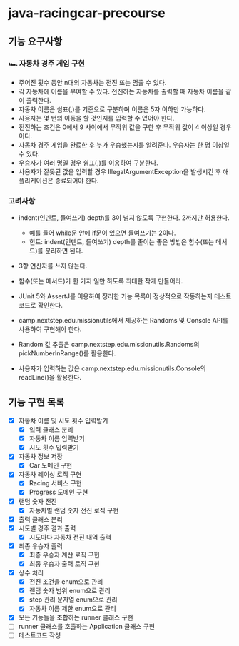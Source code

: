 # java-racingcar-precourse

## 기능 요구사항
### 🏎 자동차 경주 게임 구현

- 주어진 횟수 동안 n대의 자동차는 전진 또는 멈출 수 있다.
- 각 자동차에 이름을 부여할 수 있다. 전진하는 자동차를 출력할 때 자동차 이름을 같이 출력한다.
- 자동차 이름은 쉼표(,)를 기준으로 구분하며 이름은 5자 이하만 가능하다.
- 사용자는 몇 번의 이동을 할 것인지를 입력할 수 있어야 한다.
- 전진하는 조건은 0에서 9 사이에서 무작위 값을 구한 후 무작위 값이 4 이상일 경우이다.
- 자동차 경주 게임을 완료한 후 누가 우승했는지를 알려준다. 우승자는 한 명 이상일 수 있다.
- 우승자가 여러 명일 경우 쉼표(,)를 이용하여 구분한다.
- 사용자가 잘못된 값을 입력할 경우 IllegalArgumentException을 발생시킨 후 애플리케이션은 종료되어야 한다.

### 고려사항
- indent(인덴트, 들여쓰기) depth를 3이 넘지 않도록 구현한다. 2까지만 허용한다.
  - 예를 들어 while문 안에 if문이 있으면 들여쓰기는 2이다.
  - 힌트: indent(인덴트, 들여쓰기) depth를 줄이는 좋은 방법은 함수(또는 메서드)를 분리하면 된다.
- 3항 연산자를 쓰지 않는다.
- 함수(또는 메서드)가 한 가지 일만 하도록 최대한 작게 만들어라.
- JUnit 5와 AssertJ를 이용하여 정리한 기능 목록이 정상적으로 작동하는지 테스트 코드로 확인한다.

- camp.nextstep.edu.missionutils에서 제공하는 Randoms 및 Console API를 사용하여 구현해야 한다.
- Random 값 추출은 camp.nextstep.edu.missionutils.Randoms의 pickNumberInRange()를 활용한다.
- 사용자가 입력하는 값은 camp.nextstep.edu.missionutils.Console의 readLine()을 활용한다.

## 기능 구현 목록

- [x] 자동차 이름 및 시도 횟수 입력받기
  - [x] 입력 클래스 분리
  - [x] 자동차 이름 입력받기
  - [x] 시도 횟수 입력받기
- [x] 자동차 정보 저장
  - [x] Car 도메인 구현
- [x] 자동차 레이싱 로직 구현
  - [x] Racing 서비스 구현
  - [x] Progress 도메인 구현
- [x] 랜덤 숫자 전진
  - [x] 자동차별 랜덤 숫자 전진 로직 구현
- [x] 출력 클래스 분리
- [x] 시도별 경주 결과 출력
  - [x] 시도마다 자동차 전진 내역 출력
- [x] 최종 우승자 출력
  - [x] 최종 우승자 계산 로직 구현
  - [x] 최종 우승자 출력 로직 구현
- [x] 상수 처리
  - [x] 전진 조건을 enum으로 관리
  - [x] 랜덤 숫자 범위 enum으로 관리
  - [x] step 관리 문자열 enum으로 관리
  - [x] 자동차 이름 제한 enum으로 관리
- [x] 모든 기능들을 조합하는 runner 클래스 구현
- [ ] runner 클래스를 호출하는 Application 클래스 구현
- [ ] 테스트코드 작성
